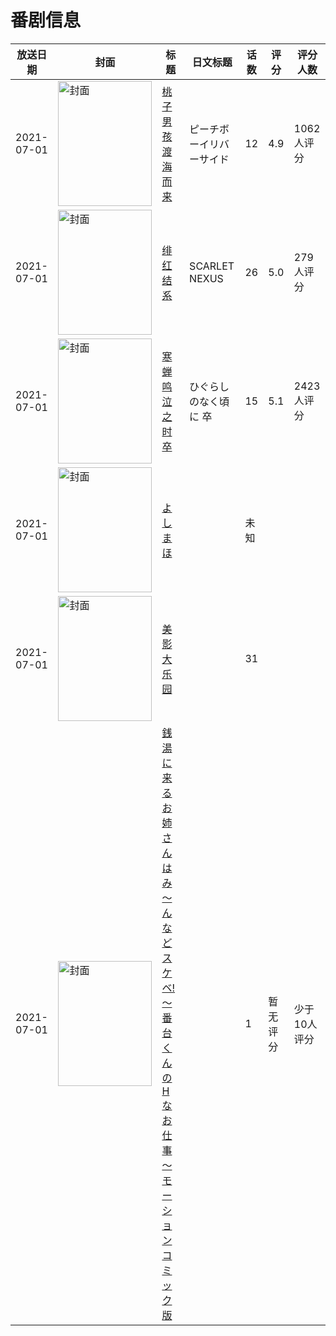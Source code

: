 # 番剧信息

|放送日期|封面|标题|日文标题|话数|评分|评分人数|
|---|---|---|---|---|---|---|
|2021-07-01|<img src="//lain.bgm.tv/pic/cover/c/ad/5c/312223_tXret.jpg" alt="封面" style="width:150px;height:200px;object-fit:cover;">|[桃子男孩渡海而来](https://bangumi.tv/subject/312223)|ピーチボーイリバーサイド|12|4.9|1062人评分|
|2021-07-01|<img src="//lain.bgm.tv/pic/cover/c/65/4b/331031_4bPVP.jpg" alt="封面" style="width:150px;height:200px;object-fit:cover;">|[绯红结系](https://bangumi.tv/subject/331031)|SCARLET NEXUS|26|5.0|279人评分|
|2021-07-01|<img src="//lain.bgm.tv/pic/cover/c/bb/b8/331033_Uis6n.jpg" alt="封面" style="width:150px;height:200px;object-fit:cover;">|[寒蝉鸣泣之时 卒](https://bangumi.tv/subject/331033)|ひぐらしのなく頃に 卒|15|5.1|2423人评分|
|2021-07-01|<img src="//lain.bgm.tv/pic/cover/c/72/61/338260_ygAtA.jpg" alt="封面" style="width:150px;height:200px;object-fit:cover;">|[よしまほ](https://bangumi.tv/subject/338260)||未知|||
|2021-07-01|<img src="//lain.bgm.tv/pic/cover/c/b9/22/340273_0jsF0.jpg" alt="封面" style="width:150px;height:200px;object-fit:cover;">|[美影大乐园](https://bangumi.tv/subject/340273)||31|||
|2021-07-01|<img src="/img/no_icon_subject.png" alt="封面" style="width:150px;height:200px;object-fit:cover;">|[銭湯に来るお姉さんはみ～んなどスケベ!～番台くんのHなお仕事～ モーションコミック版](https://bangumi.tv/subject/345038)||1|暂无评分|少于10人评分|
